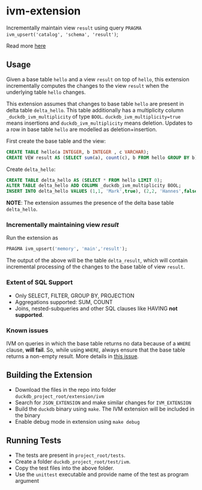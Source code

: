# ivm-extension

Incrementally maintain view `result` using query `PRAGMA ivm_upsert('catalog', 'schema', 'result')`;

Read more [here](https://github.com/cwida/ivm-extension/blob/ivm-optimizer-rule/VLDB%20Summer%20School%202023%20Poster.pdf)

## Usage
Given a base table `hello` and a view `result` on top of `hello`, this extension incrementally computes the changes to the view `result` when the underlying table `hello` changes. 

This extension assumes that changes to base table `hello` are present in delta table `delta_hello`. This table additionally has a multiplicity column `_duckdb_ivm_multiplicity` of type `BOOL`. `duckdb_ivm_multiplicity=true` means insertions and `duckdb_ivm_multiplicity` means deletion. Updates to a row in base table `hello` are modelled as deletion+insertion.

First create the base table and the view:
```SQL
CREATE TABLE hello(a INTEGER, b INTEGER , c VARCHAR);
CREATE VEW result AS (SELECT sum(a), count(c), b FROM hello GROUP BY b);
```

Create `delta_hello`:
```SQL
CREATE TABLE delta_hello AS (SELECT * FROM hello LIMIT 0);
ALTER TABLE delta_hello ADD COLUMN _duckdb_ivm_multiplicity BOOL;
INSERT INTO delta_hello VALUES (1,1, 'Mark',true), (2,2, 'Hannes',false), (3,1, 'Kriti',true), (4,1, 'Peter',false);
```
**NOTE**: The extension assumes the presence of the delta base table `delta_hello`.

### Incrementally maintaining view *result*
Run the extension as
```SQL
PRAGMA ivm_upsert('memory', 'main','result');
```
The output of the above will be the table `delta_result`, which will contain incremental processing of the changes to the base table of view `result`. 

### Extent of SQL Support
* Only SELECT, FILTER, GROUP BY, PROJECTION
* Aggregations supported: SUM, COUNT
* Joins, nested-subqueries and other SQL clauses like HAVING **not supported**.

### Known issues
IVM on queries in which the base table returns no data because of a `WHERE` clause, **will fail**. So, while using `WHERE`, always ensure that the base table returns a non-empty result. More details in [this issue](https://github.com/cwida/ivm-extension/issues/10).

## Building the Extension
* Download the files in the repo into folder `duckdb_project_root/extension/ivm`
* Search for `JSON_EXTENSION` and make similar changes for `IVM_EXTENSION`
* Build the `duckdb` binary using `make`. The IVM extension will be included in the binary
* Enable debug mode in extension using `make debug`

## Running Tests
* The tests are present in `project_root/tests`. 
* Create a folder `duckdb_project_root/test/ivm`.
* Copy the test files into the above folder.
* Use the `unittest` executable and provide name of the test as program argument

